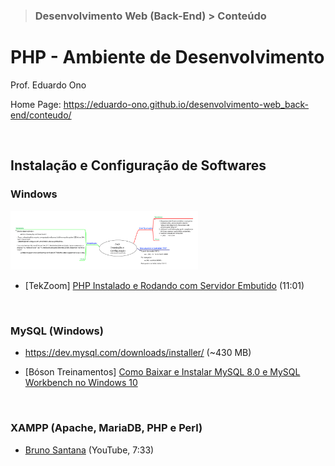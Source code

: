 > ### Desenvolvimento Web (Back-End) > Conteúdo

# PHP - Ambiente de Desenvolvimento

Prof. Eduardo Ono

Home Page: https://eduardo-ono.github.io/desenvolvimento-web_back-end/conteudo/

<br>

## Instalação e Configuração de Softwares

### Windows

[<img src="../../mapas-mentais/php-setup.svg" width="300px">](../../mapas-mentais/php-setup.svg)

* [TekZoom] [PHP Instalado e Rodando com Servidor Embutido](https://www.youtube.com/watch?v=HzIXZVctwI8) (11:01)

<br>

### MySQL (Windows)

* https://dev.mysql.com/downloads/installer/ (~430 MB)

* [Bóson Treinamentos] [Como Baixar e Instalar MySQL 8.0 e MySQL Workbench no Windows 10](https://www.youtube.com/watch?v=fmerTu7dWk8)

<br>

### XAMPP (Apache, MariaDB, PHP e Perl)

* [Bruno Santana](https://www.youtube.com/watch?v=QZl84w2cd_c) (YouTube, 7:33)

<br>
